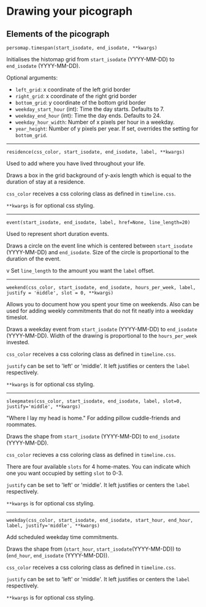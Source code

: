 # Drawing your picograph

## Elements of the picograph

```
persomap.timespan(start_isodate, end_isodate, **kwargs)
```
Initialises the histomap grid from `start_isodate` (YYYY-MM-DD) to `end_isodate` (YYYY-MM-DD).

Optional arguments:
* `left_grid`: x coordinate of the left grid border
* `right_grid`: x coordinate of the right grid border
* `bottom_grid`: y coordinate of the bottom grid border
* `weekday_start_hour` (int): Time the day starts. Defaults to 7.
* `weekday_end_hour` (int): Time the day ends. Defaults to 24.
* `weekday_hour_width`: Number of x pixels per hour in a weekday.
* `year_height`: Number of y pixels per year. If set, overrides the setting for `bottom_grid`.

---

```
residence(css_color, start_isodate, end_isodate, label, **kwargs)
```
Used to add where you have lived throughout your life.

Draws a box in the grid background of y-axis length which is equal to the duration of stay at a residence.

`css_color` receives a css coloring class as defined in `timeline.css`.

`**kwargs` is for optional css styling.

---

```
event(start_isodate, end_isodate, label, href=None, line_length=20)
```
Used to represent short duration events.

Draws a circle on the event line which is centered between `start_isodate` (YYYY-MM-DD) and `end_isodate`. Size of the circle is proportional to the duration of the event.

v
Set `line_length` to the amount you want the `label` offset.

---

```
weekend(css_color, start_isodate, end_isodate, hours_per_week, label, justify = 'middle', slot = 0, **kwargs)
```
Allows you to document how you spent your time on weekends. Also can be used for adding weekly commitments that do not fit neatly into a weekday timeslot.

Draws a weekday event from `start_isodate` (YYYY-MM-DD) to `end_isodate` (YYYY-MM-DD). Width of the drawing is proportional to the `hours_per_week` invested.

`css_color` receives a css coloring class as defined in `timeline.css`.

`justify` can be set to 'left' or 'middle'. It left justifies or centers the `label` respectively.

`**kwargs` is for optional css styling.

---

```
sleepmates(css_color, start_isodate, end_isodate, label, slot=0, justify='middle', **kwargs)
```
"Where I lay my head is home." For adding pillow cuddle-friends and roommates.

Draws the shape from `start_isodate` (YYYY-MM-DD) to `end_isodate` (YYYY-MM-DD).

`css_color` recieves a css coloring class as defined in `timeline.css`.

There are four available `slots` for 4 home-mates. You can indicate which one you want occupied by setting `slot` to 0-3.

`justify` can be set to 'left' or 'middle'. It left justifies or centers the `label` respectively.

`**kwargs` is for optional css styling.

---

```
weekday(css_color, start_isodate, end_isodate, start_hour, end_hour, label, justify='middle', **kwargs)
```
Add scheduled weekday time commitments. 

Draws the shape from (`start_hour`, `start_isodate`(YYYY-MM-DD)) to (`end_hour`, `end_isodate` (YYYY-MM-DD)).

`css_color` receives a css coloring class as defined in `timeline.css`.

`justify` can be set to 'left' or 'middle'. It left justifies or centers the `label` respectively.

`**kwargs` is for optional css styling.
